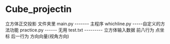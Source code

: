 # Cube_projectin
立方体正交投影
文件夹里
main.py ------- 主程序
whichline.py  -----自定义的方法功能
practice.py  ------ 无用
test.txt ---------  立方体输入数据
前八行为  点坐标
后一行为  方向向量(视角方向)



